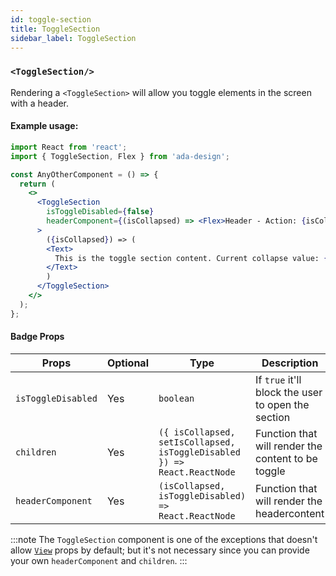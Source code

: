 ```yaml
---
id: toggle-section
title: ToggleSection
sidebar_label: ToggleSection
---
```


### `<ToggleSection/>`

Rendering a `<ToggleSection>` will allow you toggle elements in the screen with a header.

#### Example usage:

```jsx
import React from 'react';
import { ToggleSection, Flex } from 'ada-design';

const AnyOtherComponent = () => {
  return (
    <>
      <ToggleSection
        isToggleDisabled={false}
        headerComponent={(isCollapsed) => <Flex>Header - Action: {isCollapsed ? 'Show' : 'Hide'}</Flex>}
      >
        ({isCollapsed}) => (
        <Text>
          This is the toggle section content. Current collapse value: {isCollapsed ? 'Collapsed' : 'Expanded'}
        </Text>
        )
      </ToggleSection>
    </>
  );
};
```

#### Badge Props

| Props              | Optional | Type                                                                     | Description                                        |
| ------------------ | -------- | ------------------------------------------------------------------------ | -------------------------------------------------- |
| `isToggleDisabled` | Yes      | `boolean`                                                                | If `true` it'll block the user to open the section |
| `children`         | Yes      | `({ isCollapsed, setIsCollapsed, isToggleDisabled }) => React.ReactNode` | Function that will render the content to be toggle |
| `headerComponent`  | Yes      | `(isCollapsed, isToggleDisabled) => React.ReactNode`                     | Function that will render the headercontent        |

:::note
The `ToggleSection` component is one of the exceptions that doesn't allow [`View`](view) props by default; but it's not necessary since you can provide your own `headerComponent` and `children`.
:::
